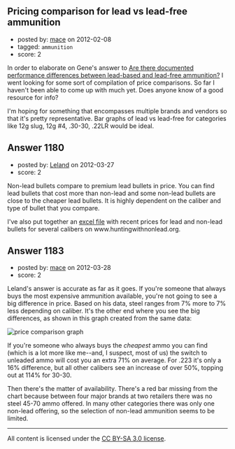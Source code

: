 ## Pricing comparison for lead vs lead-free ammunition

- posted by: [mace](https://stackexchange.com/users/-1/163-mace) on 2012-02-08
- tagged: `ammunition`
- score: 2

<p>In order to elaborate on Gene's answer to <a href="http://firearms.stackexchange.com/questions/1015/">Are there documented performance differences between lead-based and lead-free ammunition?</a> I went looking for some sort of compilation of price comparisons. So far I haven't been able to come up with much yet. Does anyone know of a good resource for info?</p>

<p>I'm hoping for something that encompasses multiple brands and vendors so that it's pretty representative. Bar graphs of lead vs lead-free for categories like 12g slug, 12g #4, .30-30, .22LR would be ideal.</p>



## Answer 1180

- posted by: [Leland](https://stackexchange.com/users/-1/498-leland) on 2012-03-27
- score: 2

<p>Non-lead bullets compare to premium lead bullets in price. You can find lead bullets that cost more than non-lead and some non-lead bullets are close to the cheaper lead bullets. It is highly dependent on the caliber and type of bullet that you compare.</p>

<p>I've also put together an <a href="http://www.huntingwithnonlead.org/images/excel/ise.bullet_pricecomparison.xls" rel="nofollow">excel file</a> with recent prices for lead and non-lead bullets for several calibers on www.huntingwithnonlead.org. </p>



## Answer 1183

- posted by: [mace](https://stackexchange.com/users/-1/163-mace) on 2012-03-28
- score: 2

<p>Leland's answer is accurate as far as it goes. If you're someone that always buys the most expensive ammunition available, you're not going to see a big difference in price. Based on his data, steel ranges from 7% more to 7% less depending on caliber. It's the other end where you see the big differences, as shown in this graph created from the same data:</p>

<p><img src="http://i.stack.imgur.com/ZNDk7.png" alt="price comparison graph"></p>

<p>If you're someone who always buys the <em>cheapest</em> ammo you can find (which is a lot more like me--and, I suspect, most of us) the switch to unleaded ammo will cost you an extra 71% on average. For .223 it's only a 16% difference, but all other calibers see an increase of over 50%, topping out at 114% for 30-30.</p>

<p>Then there's the matter of availability. There's a red bar missing from the chart because between four major brands at two retailers there was no steel 45-70 ammo offered. In many other categories there was only one non-lead offering, so the selection of non-lead ammunition seems to be limited.</p>




---

All content is licensed under the [CC BY-SA 3.0 license](https://creativecommons.org/licenses/by-sa/3.0/).
